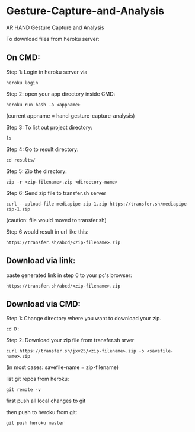 # Gesture-Capture-and-Analysis

AR HAND Gesture Capture and Analysis

To download files from heroku server:
## On CMD:
Step 1: Login in heroku server via

`heroku login`

Step 2: open your app directory inside CMD:


`heroku run bash -a <appname>`

(current appname = hand-gesture-capture-analysis)

Step 3: To list out project directory:

`ls`

Step 4: Go to result directory:

`cd results/`

Step 5: Zip the directory:

`zip -r <zip-filename>.zip <directory-name>`

Step 6: Send zip file to transfer.sh server

`curl --upload-file mediapipe-zip-1.zip https://transfer.sh/mediapipe-zip-1.zip`

(caution: file would moved to transfer.sh)

Step 6 would result in url like this:

`https://transfer.sh/abcd/<zip-filename>.zip`

## Download via link:
paste generated link in step 6 to your pc's browser:

`https://transfer.sh/abcd/<zip-filename>.zip`

## Download via CMD:
Step 1: Change directory where you want to download your zip.

`cd D:`

Step 2: Download your zip file from transfer.sh srver

`curl https://transfer.sh/jxv25/<zip-filename>.zip -o <savefile-name>.zip`

(in most cases: savefile-name = zip-filename)

list git repos from heroku:

`git remote -v`

first push all local changes to git

then push to heroku from git:

`git push heroku master`